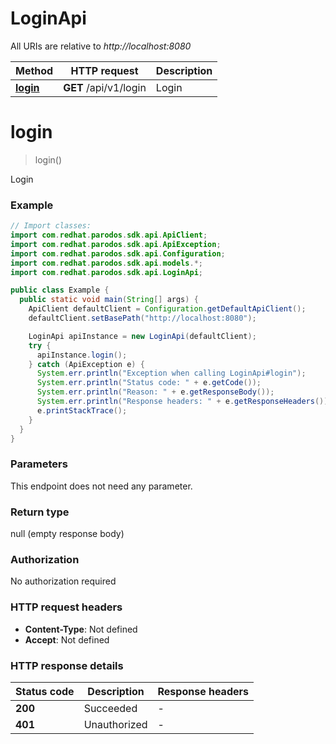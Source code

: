 # LoginApi

All URIs are relative to *http://localhost:8080*

Method | HTTP request | Description
------------- | ------------- | -------------
[**login**](LoginApi.md#login) | **GET** /api/v1/login | Login


<a name="login"></a>
# **login**
> login()

Login

### Example
```java
// Import classes:
import com.redhat.parodos.sdk.api.ApiClient;
import com.redhat.parodos.sdk.api.ApiException;
import com.redhat.parodos.sdk.api.Configuration;
import com.redhat.parodos.sdk.api.models.*;
import com.redhat.parodos.sdk.api.LoginApi;

public class Example {
  public static void main(String[] args) {
    ApiClient defaultClient = Configuration.getDefaultApiClient();
    defaultClient.setBasePath("http://localhost:8080");

    LoginApi apiInstance = new LoginApi(defaultClient);
    try {
      apiInstance.login();
    } catch (ApiException e) {
      System.err.println("Exception when calling LoginApi#login");
      System.err.println("Status code: " + e.getCode());
      System.err.println("Reason: " + e.getResponseBody());
      System.err.println("Response headers: " + e.getResponseHeaders());
      e.printStackTrace();
    }
  }
}
```

### Parameters
This endpoint does not need any parameter.

### Return type

null (empty response body)

### Authorization

No authorization required

### HTTP request headers

 - **Content-Type**: Not defined
 - **Accept**: Not defined

### HTTP response details
| Status code | Description | Response headers |
|-------------|-------------|------------------|
**200** | Succeeded |  -  |
**401** | Unauthorized |  -  |

